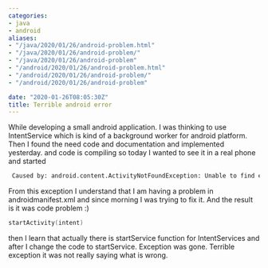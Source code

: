 ```yaml
---
categories:
- java
- android
aliases:
- "/java/2020/01/26/android-problem.html"
- "/java/2020/01/26/android-problem/"
- "/java/2020/01/26/android-problem"
- "/android/2020/01/26/android-problem.html"
- "/android/2020/01/26/android-problem/"
- "/android/2020/01/26/android-problem"

date: "2020-01-26T08:05:30Z"
title: Terrible android error
---
```

While developing a small android application. I was thinking to use IntentService which is kind of a background worker for android platform. Then I found the need code and documentation and implemented yesterday. and code is compiling so today I wanted to see it in a real phone and started 
```bash
 Caused by: android.content.ActivityNotFoundException: Unable to find explicit activity class {com.mascix.fitinsta/com.mascix.fitinsta.ServiceLayer}; have you declared this activity in your AndroidManifest.xml?
```
From this exception I understand that I am having a problem in androidmanifest.xml and since morning I was trying to fix it. And the result is it was code problem :)
```kotlin
startActivity(intent)
```
then I learn that actually there is startService function for IntentServices and after I change the code to startService. Exception was gone. Terrible exception it was not really saying what is wrong.